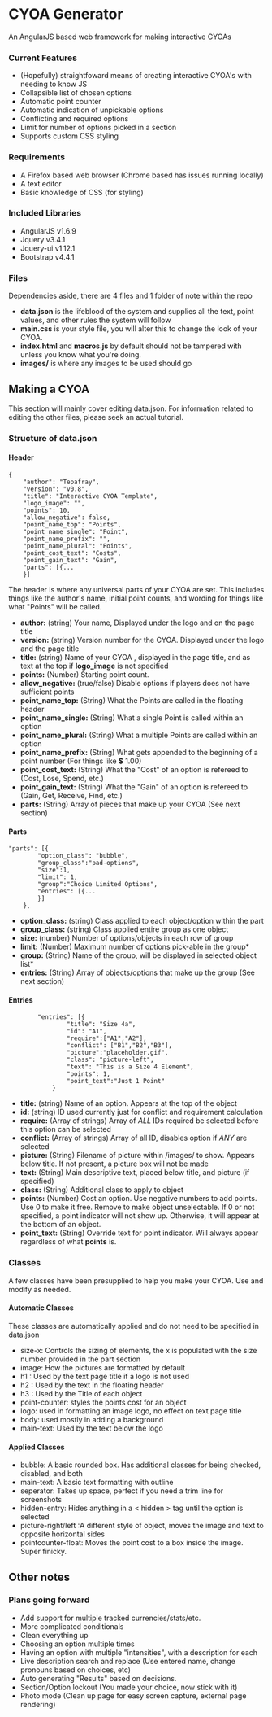 # CYOA Generator
An AngularJS based web framework for making interactive CYOAs

### Current Features
* (Hopefully) straightfoward means of creating interactive CYOA's with needing to know JS
* Collapsible list of chosen options
* Automatic point counter
* Automatic indication of unpickable options
* Conflicting and required options
* Limit for number of options picked in a section
* Supports custom CSS styling

### Requirements
+ A Firefox based web browser (Chrome based has issues running locally)
+ A text editor
+ Basic knowledge of CSS (for styling)

### Included Libraries
* AngularJS v1.6.9
* Jquery v3.4.1
* Jquery-ui v1.12.1
* Bootstrap v4.4.1

###  Files
Dependencies aside, there are 4 files and 1 folder of note within the repo  
- **data.json** is the lifeblood of the system and supplies all the text, point values, and other rules the system will follow  
- **main.css** is your style file, you will alter this to change the look of your CYOA.  
- **index.html** and **macros.js** by default should not be tampered with unless you know what you're doing.
- **images/** is where any images to be used should go

## Making a CYOA
This section will mainly cover editing data.json. For information related to editing the other files, please seek an actual tutorial. 

### Structure of data.json

#### Header
    {
    	"author": "Tepafray",
    	"version": "v0.8",
    	"title": "Interactive CYOA Template",
    	"logo_image": "",
    	"points": 10,
    	"allow_negative": false,
    	"point_name_top": "Points",
    	"point_name_single": "Point",
    	"point_name_prefix": "",
    	"point_name_plural": "Points",
    	"point_cost_text": "Costs",
    	"point_gain_text": "Gain",
    	"parts": [{...
    	}]
The header is where any universal parts of your CYOA are set. This includes things like the author's name, initial point counts, and wording for things like what "Points" will be called.

 - **author:**  (string) Your name, Displayed under the logo and on the page title
 - **version:**  (string) Version number for the CYOA. Displayed under the logo and the page title
 - **title:**  (string) Name of your CYOA , displayed in the page title, and as text at the top if **logo_image** is not specified 
 - **points:**  (Number) Starting point count.
 - **allow_negative:**  (true/false) Disable options if players does not have sufficient points
 - **point_name_top:** (String) What the Points are called in the floating header
 - **point_name_single:** (String) What a single Point is called within an option
 - **point_name_plural:** (String) What a multiple Points are called within an option
 - **point_name_prefix:** (String) What gets appended to the beginning of a point number (For things like **$** 1.00)
 - **point_cost_text:** (String) What the "Cost" of an option is refereed to (Cost, Lose, Spend, etc.)
 - **point_gain_text:** (String) What the "Gain" of an option is refereed to (Gain, Get, Receive, Find, etc.)
 - **parts:** (String) Array of pieces that make up your CYOA (See next section)
#### Parts
	"parts": [{
			"option_class": "bubble",
			"group_class":"pad-options",
			"size":1,
			"limit": 1,
			"group":"Choice Limited Options",
			"entries": [{...
			}]
		},

 - **option_class:**  (string) Class applied to each object/option within the part
 - **group_class:**  (string) Class applied entire group as one object
 - **size:**  (number) Number of options/objects in each row of group
 - **limit:**  (Number) Maximum number of options pick-able in the group*
 - **group:**  (String) Name of the group, will be displayed in selected object list*
 - **entries:** (String) Array of objects/options that make up the group (See next section)
#### Entries

			"entries": [{
					"title": "Size 4a",
					"id": "A1",
					"require":["A1","A2"],
					"conflict": ["B1","B2","B3"],
					"picture":"placeholder.gif",
					"class": "picture-left",
					"text": "This is a Size 4 Element",
					"points": 1,
					"point_text":"Just 1 Point"
				}
 - **title:**  (string) Name of an option. Appears at the top of the object
 - **id:**  (string) ID used currently just for conflict and requirement calculation
 - **require:**  (Array of strings) Array of *ALL* IDs required be selected before this option can be selected
 - **conflict:**  (Array of strings) Array of all ID, disables option if *ANY* are selected
 - **picture:**  (String) Filename of picture within /images/ to show. Appears below title. If not present, a picture box will not be made
 - **text:** (String) Main descriptive text, placed below title, and picture (if specified)
 - **class:** (String) Additional class to apply to object
 - **points:** (Number) Cost an option. Use negative numbers to add points. Use 0 to make it free. Remove to make object unselectable. If 0 or not specified, a point indicator will not show up. Otherwise, it will appear at the bottom of an object.
 - **point_text:** (String) Override text for point indicator. Will always appear regardless of what **points** is.

### Classes
A few classes have been presupplied to help you make your CYOA. Use and modify as needed.

#### Automatic Classes
These classes are automatically applied and do not need to be specified in data.json
- size-x: Controls the sizing of elements, the x is populated with the size number provided in the part section
- image: How the pictures are formatted by default
- h1 : Used by the text page title if a logo is not used
- h2 : Used by the text in the floating header
- h3 : Used by the Title of each object
- point-counter: styles the points cost for an object
- logo: used in formatting an image logo, no effect on text page title
- body: used mostly in adding a background
- main-text: Used by the text below the logo

#### Applied Classes
 - bubble: A basic rounded box. Has additional classes for being checked, disabled, and both
 - main-text: A basic text formatting with outline
 - seperator: Takes up space, perfect if you need a trim line for screenshots
 - hidden-entry: Hides anything in a < hidden > tag until the option is selected 
 - picture-right/left :A different style of object, moves the image and text to opposite horizontal sides
 - pointcounter-float: Moves the point cost to a box inside the image. Super finicky.


## Other notes

### Plans going forward
- Add support for multiple tracked currencies/stats/etc.
- More complicated conditionals
- Clean everything up
- Choosing an option multiple times
- Having an option with multiple "intensities", with a description for each
- Live description search and replace (Use entered name, change pronouns based on choices, etc)
- Auto generating "Results" based on decisions.
- Section/Option lockout (You made your choice, now stick with it)
- Photo mode (Clean up page for easy screen capture, external page rendering)
